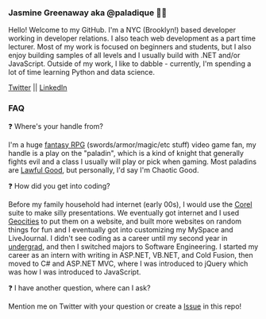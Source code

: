 ### Jasmine Greenaway aka @paladique 👋🏿

Hello! Welcome to my GitHub. I'm a NYC (Brooklyn!) based developer working in developer relations. I also teach web development as a part time lecturer. Most of my work is focused on beginners and students, but I also enjoy building samples of all levels and I usually build with .NET and/or JavaScript. Outside of my work, I like to dabble - currently, I'm spending a lot of time learning Python and data science.

[Twitter](https://twitter.com/paladique) || 
[LinkedIn](https://www.linkedin.com/in/jasminegreenaway/)

### FAQ

❓ Where's your handle from? 

I'm a huge [fantasy RPG](https://www.baldursgate.com/) (swords/armor/magic/etc stuff) video game fan, my handle is a play on the "paladin", which is a kind of knight that generally fights evil and a class I usually will play or pick when gaming. Most paladins are [Lawful Good](https://www.gamersdecide.com/articles/dnd-alignments-explained), but personally, I'd say I'm Chaotic Good.

❓ How did you get into coding?

Before my family household had internet (early 00s), I would use the [Corel](https://www.corel.com/en/all-products/) suite to make silly presentations. We eventually got internet and I used [Geocities](https://www.howtogeek.com/692445/remembering-geocities-the-1990s-precursor-to-social-media/) to put them on a website, and built more websites on random things for fun and I eventually got into customizing my MySpace and LiveJournal. I didn't see coding as a career until my second year in [undergrad](https://erau.edu/degrees/bachelor/software-engineering), and then I switched majors to Software Engineering. I started my career as an intern with writing in ASP.NET, VB.NET, and Cold Fusion, then moved to C# and ASP.NET MVC, where I was introduced to jQuery which was how I was introduced to JavaScript. 

❓ I have another question, where can I ask?

Mention me on Twitter with your question or create a [Issue](https://github.com/paladique/paladique/issues/new) in this repo!

